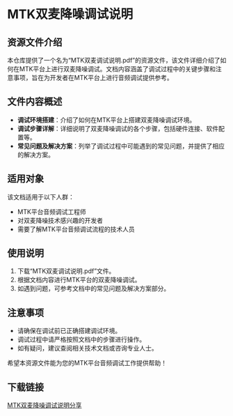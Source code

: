 # MTK双麦降噪调试说明

## 资源文件介绍

本仓库提供了一个名为“MTK双麦调试说明.pdf”的资源文件，该文件详细介绍了如何在MTK平台上进行双麦降噪调试。文档内容涵盖了调试过程中的关键步骤和注意事项，旨在为开发者在MTK平台上进行音频调试提供参考。

## 文件内容概述

- **调试环境搭建**：介绍了如何在MTK平台上搭建双麦降噪调试环境。
- **调试步骤详解**：详细说明了双麦降噪调试的各个步骤，包括硬件连接、软件配置等。
- **常见问题及解决方案**：列举了调试过程中可能遇到的常见问题，并提供了相应的解决方案。

## 适用对象

该文档适用于以下人群：

- MTK平台音频调试工程师
- 对双麦降噪技术感兴趣的开发者
- 需要了解MTK平台音频调试流程的技术人员

## 使用说明

1. 下载“MTK双麦调试说明.pdf”文件。
2. 根据文档内容进行MTK平台的双麦降噪调试。
3. 如遇到问题，可参考文档中的常见问题及解决方案部分。

## 注意事项

- 请确保在调试前已正确搭建调试环境。
- 调试过程中请严格按照文档中的步骤进行操作。
- 如有疑问，建议查阅相关技术文档或咨询专业人士。

希望本资源文件能为您的MTK平台音频调试工作提供帮助！

## 下载链接

[MTK双麦降噪调试说明分享](https://pan.quark.cn/s/c69077f4c881)